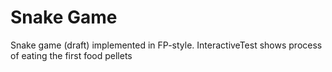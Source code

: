 # Snake Game

Snake game (draft) implemented in FP-style.
InteractiveTest shows process of eating the first food pellets